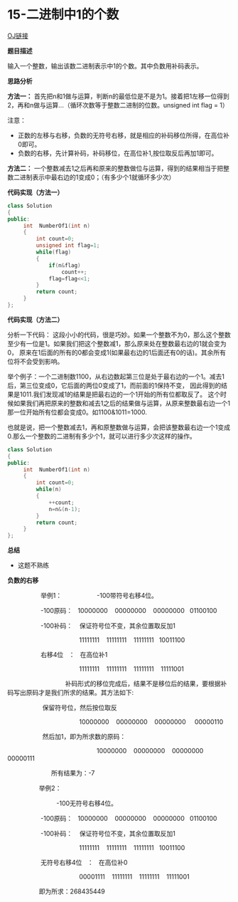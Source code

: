 # 15-二进制中1的个数

[OJ链接](https://www.nowcoder.com/practice/8ee967e43c2c4ec193b040ea7fbb10b8?tpId=13&tqId=11164&tPage=1&rp=1&ru=%2Fta%2Fcoding-interviews&qru=%2Fta%2Fcoding-interviews%2Fquestion-ranking)

**题目描述**

输入一个整数，输出该数二进制表示中1的个数。其中负数用补码表示。

**思路分析**

**方法一：**
首先把n和1做与运算，判断n的最低位是不是为1。接着把1左移一位得到2，再和n做与运算...（循环次数等于整数二进制的位数。unsigned int flag = 1）

注意：
* 正数的左移与右移，负数的无符号右移，就是相应的补码移位所得，在高位补0即可。
* 负数的右移，先计算补码，补码移位，在高位补1,按位取反后再加1即可。

**方法二：**
一个整数减去1之后再和原来的整数做位与运算，得到的结果相当于把整数二进制表示中最右边的1变成0；（有多少个1就循环多少次）

**代码实现（方法一）**

```c++
class Solution 
{
public:
     int  NumberOf1(int n) 
     {
         int count=0;
         unsigned int flag=1;
         while(flag)
         {
             if(n&flag)
                 count++;
             flag=flag<<1;
         }
         return count;
     }
};
```

**代码实现（方法二）**

分析一下代码： 这段小小的代码，很是巧妙。如果一个整数不为0，那么这个整数至少有一位是1。如果我们把这个整数减1，那么原来处在整数最右边的1就会变为0，
原来在1后面的所有的0都会变成1(如果最右边的1后面还有0的话)。其余所有位将不会受到影响。

举个例子：一个二进制数1100，从右边数起第三位是处于最右边的一个1。减去1后，第三位变成0，它后面的两位0变成了1，而前面的1保持不变，
因此得到的结果是1011.我们发现减1的结果是把最右边的一个1开始的所有位都取反了。
这个时候如果我们再把原来的整数和减去1之后的结果做与运算，从原来整数最右边一个1那一位开始所有位都会变成0。如1100&1011=1000.

也就是说，把一个整数减去1，再和原整数做与运算，会把该整数最右边一个1变成0.那么一个整数的二进制有多少个1，就可以进行多少次这样的操作。

```c++
class Solution 
{
public:
     int  NumberOf1(int n) 
     {
         int count=0;
         while(n)
         {
             ++count;
             n=n&(n-1);
         }
         return count;
     }
};
```

**总结**

* 这题不熟练

**负数的右移**

                   举例1：
                   -100带符号右移4位。

                   -100原码：   10000000    00000000    00000000   01100100

                   -100补码：    保证符号位不变，其余位置取反加1

                                         11111111    11111111    11111111   10011100

                   右移4位   ：   在高位补1

                                         11111111    11111111    11111111    11111001

                                 补码形式的移位完成后，结果不是移位后的结果，要根据补码写出原码才是我们所求的结果。其方法如下:

                    保留符号位，然后按位取反

                                         10000000    00000000    00000000     00000110

                    然后加1，即为所求数的原码：

                                                   10000000    00000000    00000000    00000111

                         所有结果为：-7

                  举例2：

                            -100无符号右移4位。

                   -100原码：   10000000    00000000    00000000   01100100

                   -100补码：    保证符号位不变，其余位置取反加1

                                         11111111    11111111    11111111   10011100

                   无符号右移4位   ：   在高位补0

                                         00001111    11111111    11111111    11111001

                  即为所求：268435449


